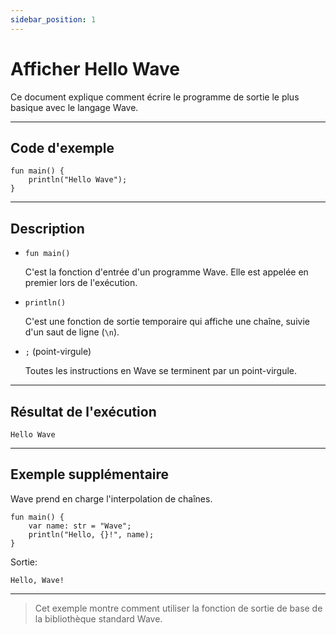 ```yaml
---
sidebar_position: 1
---
```


# Afficher Hello Wave

Ce document explique comment écrire le programme de sortie le plus basique avec le langage Wave.

---

## Code d'exemple

```wave
fun main() {
    println("Hello Wave");
}
```

---

## Description

- `fun main()`

    C'est la fonction d'entrée d'un programme Wave. Elle est appelée en premier lors de l'exécution.

- `println()`

    C'est une fonction de sortie temporaire qui affiche une chaîne, suivie d'un saut de ligne (`\n`).

- `;` (point-virgule)

    Toutes les instructions en Wave se terminent par un point-virgule.

---

## Résultat de l'exécution

```text
Hello Wave
```

---

## Exemple supplémentaire

Wave prend en charge l'interpolation de chaînes.

```wave
fun main() {
    var name: str = "Wave";
    println("Hello, {}!", name);
}
```

Sortie:

```text
Hello, Wave!
```

---

> Cet exemple montre comment utiliser la fonction de sortie de base de la bibliothèque standard Wave.